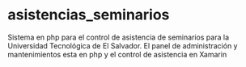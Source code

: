 # asistencias_seminarios
Sistema en php para el control de asistencia de seminarios para la Universidad Tecnológica de El Salvador. 
El panel de administración y mantenimientos esta en php y el control de asistencia en Xamarin 
